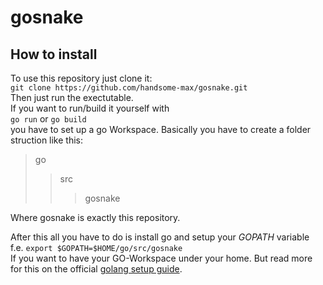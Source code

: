 # gosnake
## How to install
To use this repository just clone it:  
`git clone https://github.com/handsome-max/gosnake.git`  
Then just run the exectutable.  
If you want to run/build it yourself with  
`go run` or `go build`  
you have to set up a go Workspace.
Basically you have to create a folder struction like this:  
> go
> > src
> > > gosnake  

Where gosnake is exactly this repository.

After this all you have to do is install go and setup your *GOPATH* variable  
f.e. `export $GOPATH=$HOME/go/src/gosnake`  
If you want to have your GO-Workspace under your home. But read more for this on the official [golang setup guide](https://golang.org/doc/install#install "Go installation guide").
